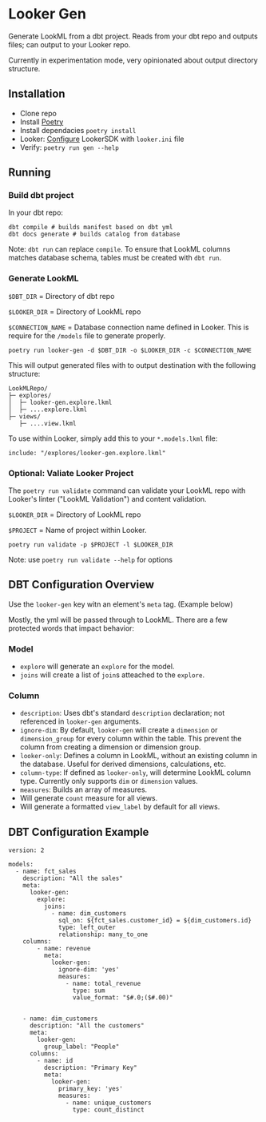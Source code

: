 Looker Gen
==========

Generate LookML from a dbt project. Reads from your dbt repo and outputs files; can output to your Looker repo.

Currently in experimentation mode, very opinionated about output directory structure.

## Installation
- Clone repo
- Install [Poetry](https://python-poetry.org/docs/)
- Install dependacies `poetry install`
- Looker: [Configure](https://developers.looker.com/api/getting-started) LookerSDK with `looker.ini` file
- Verify: `poetry run gen --help`

## Running

### Build dbt project
In your dbt repo:

```
dbt compile # builds manifest based on dbt yml
dbt docs generate # builds catalog from database
```

Note: `dbt run` can replace `compile`. To ensure that LookML columns matches database schema, tables must be created with `dbt run`.

### Generate LookML
`$DBT_DIR` = Directory of dbt repo

`$LOOKER_DIR` = Directory of LookML repo

`$CONNECTION_NAME` = Database connection name defined in Looker. This is require for the `/models` file to generate properly.

```
poetry run looker-gen -d $DBT_DIR -o $LOOKER_DIR -c $CONNECTION_NAME
```

This will output generated files with to output destination with the following structure:

```
LookMLRepo/
├─ explores/
│  ├─ looker-gen.explore.lkml
│  ├─ ....explore.lkml
├─ views/
   ├─ ....view.lkml
```

To use within Looker, simply add this to your `*.models.lkml` file:
```
include: "/explores/looker-gen.explore.lkml"
```


### Optional: Valiate Looker Project
The `poetry run validate` command can validate your LookML repo with Looker's linter ("LookML Validation") and content validation.

`$LOOKER_DIR` = Directory of LookML repo

`$PROJECT` = Name of project within Looker.

```
poetry run validate -p $PROJECT -l $LOOKER_DIR
```

Note: use `poetry run validate --help` for options

## DBT Configuration Overview
Use the `looker-gen` key witn an element's `meta` tag. (Example below)

Mostly, the yml will be passed through to LookML. There are a few protected words that impact behavior:


### Model
- `explore` will generate an `explore` for the model.
- `joins` will create a list of `join`s atteached to the `explore`.

### Column
- `description`: Uses dbt's standard `description` declaration; not referenced in `looker-gen` arguments.
- `ignore-dim`: By default, `looker-gen` will create a `dimension` or `dimension_group` for every column within the table. This prevent the column from creating a dimension or dimension group.
- `looker-only`: Defines a column in LookML, without an existing column in the database. Useful for derived dimensions, calculations, etc.
- `column-type`: If defined as `looker-only`, will determine LookML column type. Currently only supports `dim` or `dimension` values.
- `measures`: Builds an array of measures.
- Will generate `count` measure for all views.
- Will generate a formatted `view_label` by default for all views.

## DBT Configuration Example
```
version: 2

models:
  - name: fct_sales
    description: "All the sales"
    meta:
      looker-gen:
        explore:
          joins:
            - name: dim_customers
              sql_on: ${fct_sales.customer_id} = ${dim_customers.id}
              type: left_outer
              relationship: many_to_one
    columns:
        - name: revenue
          meta:
            looker-gen:
              ignore-dim: 'yes'
              measures:
                - name: total_revenue
                  type: sum
                  value_format: "$#.0;($#.00)"


    - name: dim_customers
      description: "All the customers"
      meta:
        looker-gen:
          group_label: "People"
      columns:
        - name: id
          description: "Primary Key"
          meta:
            looker-gen:
              primary_key: 'yes'
              measures:
                - name: unique_customers
                  type: count_distinct
    
```
